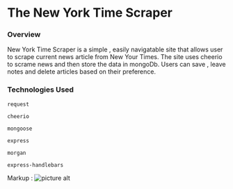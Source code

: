 # The New York Time Scraper

### Overview

New York Time Scraper is a simple , easily navigatable site that allows user to scrape current news article from New Your Times. The site uses cheerio to scrame news and then store the data in mongoDb. Users can save , leave notes and delete articles based on their preference.


### Technologies Used

`request`

`cheerio`

`mongoose`

`express`

`morgan`

`express-handlebars`

Markup : ![picture alt](http://www.brightlightpictures.com/assets/images/portfolio/thethaw_header.jpg "Title is optional")
